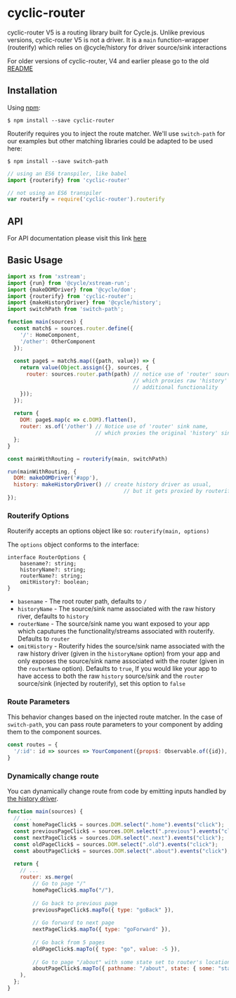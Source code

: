 # cyclic-router
cyclic-router V5 is a routing library built for Cycle.js.  Unlike previous versions, cyclic-router V5 is not a driver.  It is a `main` function-wrapper (routerify) which relies on @cycle/history for driver source/sink interactions

For older versions of cyclic-router, V4 and earlier please go to the old [README](https://github.com/cyclejs-community/cyclic-router/README_V4.md)

## Installation

Using [npm](https://www.npmjs.com/):

    $ npm install --save cyclic-router

Routerify requires you to inject the route matcher.  We'll use `switch-path` for our examples but other matching libraries could be adapted to be used here:

    $ npm install --save switch-path
```js
// using an ES6 transpiler, like babel
import {routerify} from 'cyclic-router'

// not using an ES6 transpiler
var routerify = require('cyclic-router').routerify
```

## API

For API documentation please visit this link [here](http://cyclejs-community.github.io/cyclic-router/docs/)

## Basic Usage

```js
import xs from 'xstream';
import {run} from '@cycle/xstream-run';
import {makeDOMDriver} from '@cycle/dom';
import {routerify} from 'cyclic-router';
import {makeHistoryDriver} from '@cycle/history';
import switchPath from 'switch-path';

function main(sources) {
  const match$ = sources.router.define({
    '/': HomeComponent,
    '/other': OtherComponent
  });
  
  const page$ = match$.map(({path, value}) => {
    return value(Object.assign({}, sources, {
      router: sources.router.path(path) // notice use of 'router' source name, 
                                        // which proxies raw 'history' source with 
                                        // additional functionality
    }));
  });
  
  return {
    DOM: page$.map(c => c.DOM).flatten(),
    router: xs.of('/other') // Notice use of 'router' sink name, 
                            // which proxies the original 'history' sink
  };
}

const mainWithRouting = routerify(main, switchPath)

run(mainWithRouting, {
  DOM: makeDOMDriver('#app'),
  history: makeHistoryDriver() // create history driver as usual,
                                     // but it gets proxied by routerify
});
```
### Routerify Options

Routerify accepts an options object like so: `routerify(main, options)`

The `options` object conforms to the interface:
```
interface RouterOptions {
    basename?: string;
    historyName?: string;
    routerName?: string;
    omitHistory?: boolean;
}
```

- `basename` - The root router path, defaults to `/`
- `historyName` - The source/sink name associated with the raw history river, defaults to `history`
- `routerName` - The source/sink name you want exposed to your app which caputures the functionality/streams associated with routerify.  Defaults to `router`
- `omitHistory` - Routerify hides the source/sink name associated with the raw history driver (given in the `historyName` option) from your app and only exposes the source/sink name associated with the router (given in the `routerName` option).  Defaults to `true`, If you would like your app to have access to both the raw `history` source/sink and the `router` source/sink (injected by routerify), set this option to `false`

### Route Parameters

This behavior changes based on the injected route matcher.  In the case of `switch-path`, you can pass route parameters to your component by adding them to the component sources.

```js
const routes = {
  '/:id': id => sources => YourComponent({props$: Observable.of({id}), ...sources})
}
```

### Dynamically change route

You can dynamically change route from code by emitting inputs handled by [the history driver](http://cycle.js.org/history/docs/#historyDriver).

```js
function main(sources) {
  // ...
  const homePageClick$ = sources.DOM.select(".home").events("click");
  const previousPageClick$ = sources.DOM.select(".previous").events("click");
  const nextPageClick$ = sources.DOM.select(".next").events("click");
  const oldPageClick$ = sources.DOM.select(".old").events("click");
  const aboutPageClick$ = sources.DOM.select(".about").events("click");
  
  return {
    // ...
    router: xs.merge(
        // Go to page "/"
        homePageClick$.mapTo("/"),
        
        // Go back to previous page
        previousPageClick$.mapTo({ type: "goBack" }),
        
        // Go forward to next page
        nextPageClick$.mapTo({ type: "goForward" }),
        
        // Go back from 5 pages
        oldPageClick$.mapTo({ type: "go", value: -5 }),
        
        // Go to page "/about" with some state set to router's location
        aboutPageClick$.mapTo({ pathname: "/about", state: { some: "state" } })
    ),
  };
}
```
